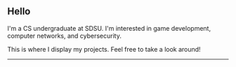 ## Hello

I'm a CS undergraduate at SDSU. I'm interested in game development, computer networks, and cybersecurity. 

This is where I display my projects. Feel free to take a look around!  

---

